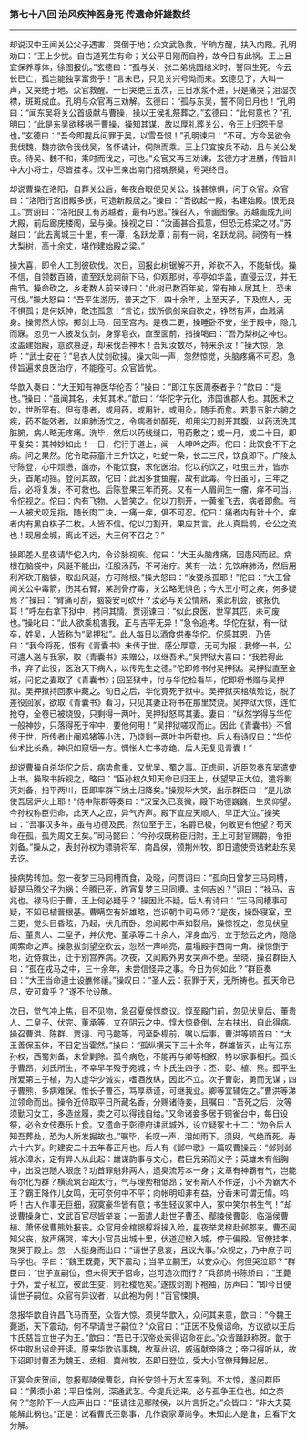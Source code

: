 ### 第七十八回 治风疾神医身死 传遗命奸雄数终
---

却说汉中王闻关公父子遇害，哭倒于地；众文武急救，半晌方醒，扶入内殿。孔明劝曰：“王上少忧。自古道死生有命；关公平日刚而自矜，故今日有此祸。王上且宜保养尊体，徐图报仇。”玄德曰：“孤与关、张二弟桃园结义时，誓同生死。今云长已亡，孤岂能独享富贵乎！”言未已，只见关兴号恸而来。玄德见了，大叫一声，又哭绝于地。众官救醒。一日哭绝三五次，三日水浆不进，只是痛哭；泪湿衣襟，斑斑成血。孔明与众官再三劝解。玄德曰：“孤与东吴，誓不同日月也！”孔明曰：“闻东吴将关公首级献与曹操，操以王侯礼祭葬之。”玄德曰：“此何意也？”孔明曰：“此是东吴欲移祸于曹操，操知其谋，故以厚礼葬关公，令王上归怨于吴也。”玄德曰：“吾今即提兵问罪于吴，以雪吾恨！”孔明谏曰：“不可。方今吴欲令我伐魏，魏亦欲令我伐吴，各怀谲计，伺隙而乘。王上只宜按兵不动，且与关公发丧。待吴、魏不和，乘时而伐之，可也。”众官又再三劝谏，玄德方才进膳，传旨川中大小将士，尽皆挂孝。汉中王亲出南门招魂祭奠，号哭终日。  

却说曹操在洛阳，自葬关公后，每夜合眼便见关公。操甚惊惧，问于众官。众官曰：“洛阳行宫旧殿多妖，可造新殿居之。”操曰：“吾欲起一殿，名建始殿。恨无良工。”贾诩曰：“洛阳良工有苏越者，最有巧思。”操召入，令画图像。苏越画成九间大殿，前后廊庑楼阁，呈与操。操视之曰：“汝画甚合孤意，但恐无栋梁之材。”苏越曰：“此去离城三十里，有一潭，名跃龙潭；前有一祠，名跃龙祠。祠傍有一株大梨树，高十余丈，堪作建始殿之梁。”  

操大喜，即令人工到彼砍伐。次日，回报此树锯解不开，斧砍不入，不能斩伐。操不信，自领数百骑，直至跃龙祠前下马，仰观那树，亭亭如华盖，直侵云汉，并无曲节。操命砍之，乡老数人前来谏曰：“此树已数百年矣，常有神人居其上，恐未可伐。”操大怒曰：“吾平生游历，普天之下，四十余年，上至天子，下及庶人，无不惧孤；是何妖神，敢违孤意！”言讫，拔所佩剑亲自砍之，铮然有声，血溅满身。操愕然大惊，掷剑上马，回至宫内。是夜二更，操睡卧不安，坐于殿中，隐几而寐。忽见一人披发仗剑，身穿皂衣，直至面前，指操喝曰：“吾乃梨树之神也。汝盖建始殿，意欲篡逆，却来伐吾神木！吾知汝数尽，特来杀汝！”操大惊，急呼：“武士安在？”皂衣人仗剑砍操。操大叫一声，忽然惊觉，头脑疼痛不可忍。急传旨遍求良医治疗，不能痊可。众官皆忧。  

华歆入奏曰：“大王知有神医华伦否？”操曰：“即江东医周泰者乎？”歆曰：“是也。”操曰：“虽闻其名，未知其术。”歆曰：“华佗字元化，沛国谯郡人也。其医术之妙，世所罕有。但有患者，或用药，或用针，或用灸，随手而愈。若患五脏六腑之疾，药不能效者，以麻肺汤饮之，令病者如醉死，却用尖刀剖开其腹，以药汤洗其脏腑，病人略无疼痛。洗毕，然后以药线缝口，用药敷之；或一月，或二十日，即平复矣：其神妙如此！一日，佗行于道上，闻一人呻吟之声。佗曰：此饮食不下之病。问之果然。佗令取蒜齑汁三升饮之，吐蛇一条，长二三尺，饮食即下。广陵太守陈登，心中烦懑，面赤，不能饮食，求佗医治。佗以药饮之，吐虫三升，皆赤头，首尾动摇。登问其故，佗曰：此因多食鱼腥，故有此毒。今日虽可，三年之后，必将复发，不可救也。后陈登果三年而死。又有一人眉间生一瘤，痒不可当，令佗视之。佗曰：内有飞物。人皆笑之。佗以刀割开，一黄雀飞去，病者即愈。有一人被犬咬足指，随长肉二块，一痛一痒，俱不可忍。佗曰：痛者内有针十个，痒者内有黑白棋子二枚。人皆不信。佗以刀割开，果应其言。此人真扁鹊，仓公之流也！现居金城，离此不远，大王何不召之？”  

操即差人星夜请华佗入内，令诊脉视疾。佗曰：“大王头脑疼痛，因患风而起。病根在脑袋中，风涎不能出，枉服汤药，不可治疗。某有一法：先饮麻肺汤，然后用利斧砍开脑袋，取出风涎，方可除根。”操大怒曰：“汝要杀孤耶！”佗曰：“大王曾闻关公中毒箭，伤其右臂，某刮骨疗毒，关公略无惧色；今大王小可之疾，何多疑焉？”操曰：“臂痛可刮，脑袋安可砍开？汝必与关公情熟，乘此机会，欲报仇耳！”呼左右拿下狱中，拷问其情。贾诩谏曰：“似此良医，世罕其匹，未可废也。”操叱曰：“此人欲乘机害我，正与吉平无异！”急令追拷。华佗在狱，有一狱卒，姓吴，人皆称为“吴押狱”。此人每日以酒食供奉华佗。佗感其恩，乃告曰：“我今将死，恨有《青囊书》未传于世。感公厚意，无可为报；我修一书，公可遣人送与我家，取《青囊书》来赠公，以继吾术。”吴押狱大喜曰：“我若得此书，弃了此役，医治天下病人，以传先生之德。”佗即修书付吴押狱。吴押狱直至金城，问佗之妻取了《青囊书》；回至狱中，付与华佗检看毕，佗即将书赠与吴押狱。吴押狱持回家中藏之。旬日之后，华佗竟死于狱中。吴押狱买棺殡殓讫，脱了差役回家，欲取《青囊书》看习，只见其妻正将书在那里焚烧。吴押狱大惊，连忙抢夺，全卷已被烧毁，只剩得一两叶。吴押狱怒骂其妻。妻曰：“纵然学得与华佗一般神妙，只落得死于牢中，要他何用！”吴押狱嗟叹而止。因此《青囊书》不曾传于世，所传者止阉鸡猪等小法，乃烧剩一两叶中所载也。后人有诗叹曰：“华佗仙术比长桑，神识如窥垣一方。惆怅人亡书亦绝，后人无复见青囊！”  

却说曹操自杀华佗之后，病势愈重，又忧吴、蜀之事。正虑间，近臣忽奏东吴遣使上书。操取书拆视之，略曰：“臣孙权久知天命已归王上，伏望早正大位，遣将剿灭刘备，扫平两川，臣即率群下纳土归降矣。”操观毕大笑，出示群臣曰：“是儿欲使吾居炉火上耶！”侍中陈群等奏曰：“汉室久已衰微，殿下功德巍巍，生灵仰望。今孙权称臣归命，此天人之应，异气齐声。殿下宜应天顺人，早正大位。”操笑曰：“吾事汉多年，虽有功德及民，然位至于王，名爵已极，何敢更有他望？苟天命在孤，孤为周文王矣。”司马懿曰：“今孙权既称臣归附，王上可封官赐爵，令拒刘备。”操从之，表封孙权为骠骑将军、南昌侯，领荆州牧。即日遣使赍诰敕赴东吴去讫。  

操病势转加。忽一夜梦三马同槽而食，及晓，问贾诩曰：“孤向日曾梦三马同槽，疑是马腾父子为祸；今腾已死，昨宵复梦三马同槽。主何吉凶？”诩曰：“禄马，吉兆也。禄马归于曹，王上何必疑乎？”操因此不疑。后人有诗曰：“三马同槽事可疑，不知已植晋根基。曹瞒空有奸雄略，岂识朝中司马师？”是夜，操卧寝室，至三更，觉头目昏眩，乃起，伏几而卧。忽闻殿中声如裂帛，操惊视之，忽见伏皇后、董贵人、二皇子，并伏完、董承等二十余人，浑身血污，立于愁云之内，隐隐闻索命之声。操急拔剑望空砍去，忽然一声响亮，震塌殿宇西南一角。操惊倒于地，近侍救出，迁于别宫养病。次夜，又闻殿外男女哭声不绝。至晓，操召群臣入曰：“孤在戎马之中，三十余年，未尝信怪异之事。今日为何如此？”群臣奏曰：“大王当命道士设醮修禳。”操叹曰：“圣人云：获罪于天，无所祷也。孤天命已尽，安可救乎？”遂不允设醮。  

次日，觉气冲上焦，目不见物，急召夏侯惇商议。惇至殿门前，忽见伏皇后、董贵人、二皇子、伏完、董承等，立在阴云之中。惇大惊昏倒，左右扶出，自此得病。操召曹洪、陈群、贾诩、司马懿等，同至卧榻前，嘱以后事。曹洪等顿首曰：“大王善保玉体，不日定当霍然。”操曰：“孤纵横天下三十余年，群雄皆灭，止有江东孙权，西蜀刘备，未曾剿除。孤今病危，不能再与卿等相叙，特以家事相托。孤长子曹昂，刘氏所生，不幸早年殁于宛城；今卞氏生四子：丕、彰、植、熊。孤平生所爱第三子植，为人虚华少诚实，嗜酒放纵，因此不立。次子曹彰，勇而无谋；四子曹熊，多病难保。惟长子曹丕，笃厚恭谨，可继我业。卿等宜辅佐之。”曹洪等涕泣领命而出。操令近侍取平日所藏名香，分赐诸侍妾，且嘱曰：“吾死之后，汝等须勤习女工，多造丝履，卖之可以得钱自给。”又命诸妾多居于铜雀台中，每日设祭，必令女伎奏乐上食。又遗命于彰德府讲武城外，设立疑冢七十二：“勿令后人知吾葬处，恐为人所发掘故也。”嘱毕，长叹一声，泪如雨下。须臾，气绝而死。寿六十六岁。时建安二十五年春正月也。后人有《邺中歌》一篇叹曹操云：“邺则邺城水漳水，定有异人从此起：雄谋韵事与文心，君臣兄弟而父子；英雄未有俗胸中，出没岂随人眼底？功首罪魁非两人，遗臭流芳本一身；文章有神霸有气，岂能苟尔化为群？横流筑台距太行，气与理势相低昂；安有斯人不作逆，小不为霸大不王？霸王降作儿女鸣，无可奈何中不平；向帐明知非有益，分香未可谓无情。呜呼！古人作事无巨细，寂寞豪华皆有意；书生轻议冢中人，冢中笑尔书生气！”却说曹操身亡，文武百官尽皆举哀；一面遣人赴世子曹丕、鄢陵侯曹彰、临淄侯曹植、萧怀侯曹熊处报丧。众官用金棺银椁将操入殓，星夜举灵榇赴邺郡来。曹丕闻知父丧，放声痛哭，率大小官员出城十里，伏道迎榇入城，停于偏殿。官僚挂孝，聚哭于殿上。忽一人挺身而出曰：“请世子息哀，且议大事。”众视之，乃中庶子司马孚也。孚曰：“魏王既薨，天下震动；当早立嗣王，以安众心。何但哭泣耶？”群臣曰：“世子宣嗣位，但未得天子诏命，岂可造次而行？”兵部尚书陈矫曰：“王薨于外，爱子私立，彼此生变，则社稷危矣。”遂拔剑割下袍袖，厉声曰：“即今日便请世子嗣位。众官有异议者，以此袍为例！”百官悚惧。  

忽报华歆自许昌飞马而至，众皆大惊。须臾华歆入，众问其来意，歆曰：“今魏王薨逝，天下震动，何不早请世子嗣位？”众官曰：“正因不及候诏命，方议欲以王后卞氏慈旨立世子为王。”歆曰：“吾已于汉帝处索得诏命在此。”众皆踊跃称贺。歆于怀中取出诏命开读。原来华歆谄事魏，故草此诏，威逼献帝降之；帝只得听从，故下诏即封曹丕为魏王、丞相、冀州牧。丕即日登位，受大小官僚拜舞起居。  

正宴会庆贺间，忽报鄢陵侯曹彰，自长安领十万大军来到。丕大惊，遂问群臣曰：“黄须小弟；平日性刚，深通武艺。今提兵远来，必与孤争王位也。如之奈何？”忽阶下一人应声出曰：“臣请往见鄢陵侯，以片言折之。”众皆曰：“非大夫莫能解此祸也。”正是：试看曹氏丕彰事，几作袁家谭尚争。未知此人是谁，且看下文分解。  
